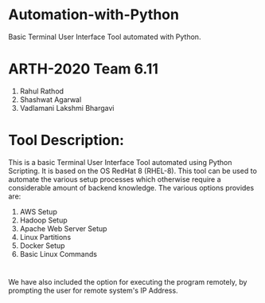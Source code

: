 # Automation-with-Python

Basic Terminal User Interface Tool automated with Python.

# ARTH-2020 Team 6.11
1. Rahul Rathod
2. Shashwat Agarwal
3. Vadlamani Lakshmi Bhargavi
# Tool Description:
This is a basic Terminal User Interface Tool automated using Python Scripting. It is based on the OS RedHat 8 (RHEL-8). This tool can be used to automate the various setup processes which otherwise require a considerable amount of backend knowledge. The various options provides are:
 
1. AWS Setup
2. Hadoop Setup
3. Apache Web Server Setup
4. Linux Partitions
5. Docker Setup
6. Basic Linux Commands
# 
We have also included the option for executing the program remotely, by prompting the user for remote system's IP Address.

